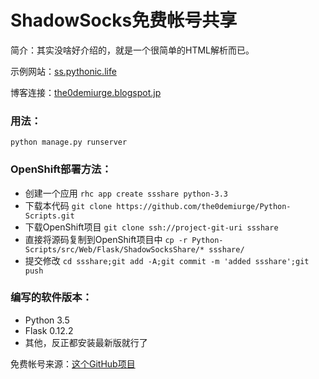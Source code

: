 # ShadowSocks免费帐号共享

简介：其实没啥好介绍的，就是一个很简单的HTML解析而已。

示例网站：[ss.pythonic.life](http://ss.pythonic.life)

博客连接：[the0demiurge.blogspot.jp](https://the0demiurge.blogspot.jp/2017/07/shadowsocks.html)

### 用法：
`python manage.py runserver`

### OpenShift部署方法：

* 创建一个应用 `rhc app create ssshare python-3.3`
* 下载本代码 `git clone https://github.com/the0demiurge/Python-Scripts.git`
* 下载OpenShift项目 `git clone ssh://project-git-uri ssshare`
* 直接将源码复制到OpenShift项目中 `cp -r Python-Scripts/src/Web/Flask/ShadowSocksShare/* ssshare/`
* 提交修改 `cd ssshare;git add -A;git commit -m 'added ssshare';git push`

### 编写的软件版本：

* Python 3.5
* Flask 0.12.2
* 其他，反正都安装最新版就行了

免费帐号来源：[这个GitHub项目](https://github.com/Alvin9999/new-pac/wiki/ss%E5%85%8D%E8%B4%B9%E8%B4%A6%E5%8F%B7)
